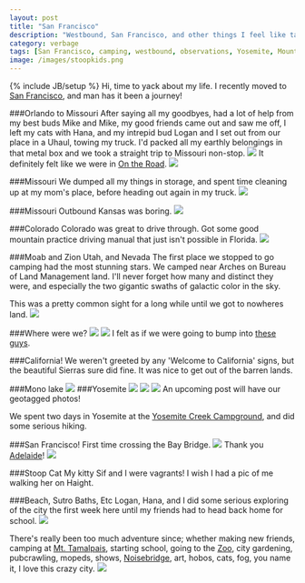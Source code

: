 ```yaml
---
layout: post
title: "San Francisco"
description: "Westbound, San Francisco, and other things I feel like talking about."
category: verbage
tags: [San Francisco, camping, westbound, observations, Yosemite, Mount Tamalpais, 3D printering, Noisebridge, Mono Lake, stoop kids, beach, hobos, hostels, friends, garden, cats, maps]
image: /images/stoopkids.png
---
```

{% include JB/setup %}
Hi, time to yack about my life. I recently moved to [San Francisco](https://en.wikipedia.org/wiki/San_Francisco), and man has it been a journey!

###Orlando to Missouri
After saying all my goodbyes, had a lot of help from my best buds Mike and Mike, my good friends came out and saw me off, I left my cats with Hana, and my intrepid bud Logan and I set out from our place in a Uhaul, towing my truck. I'd packed all my earthly belongings in that metal box and we took a straight trip to Missouri non-stop.
<img src="/images/westbound.jpg" />
It definitely felt like we were in [On the Road](https://en.wikipedia.org/wiki/On_the_Road). 
<img src="/images/ontheroad.jpg" />

###Missouri
We dumped all my things in storage, and spent time cleaning up at my mom's place, before heading out again in my truck.
<img src="/images/morningarch.jpg" />

###Missouri Outbound
Kansas was boring.
<img src="/images/kansaswindmills.jpg" />

###Colorado
Colorado was great to drive through. Got some good mountain practice driving manual that just isn't possible in Florida.
<img src="/images/coloradomountainroads.jpg" />

###Moab and Zion Utah, and Nevada
The first place we stopped to go camping had the most stunning stars. We camped near Arches on Bureau of Land Management land. I'll never forget how many and distinct they were, and especially the two gigantic swaths of galactic color in the sky.

This was a pretty common sight for a long while until we got to nowheres land.
<img src="/images/ghostrock.jpg" />

###Where were we?
<img src="/images/vastnothing.jpg" />
<img src="/images/vastnothingandtruck.jpg" />
I felt as if we were going to bump into [these guys](https://youtube.com/watch?v=YvT5KCGZYck).

###California!
We weren't greeted by any 'Welcome to California' signs, but the beautiful Sierras sure did fine. It was nice to get out of the barren lands. 

###Mono lake 
<img src="/images/monolake.jpg" />
###Yosemite
<img src="/images/yosemitevalley.jpg" />
<img src="/images/greenyosemite.jpg" />
<img src="/images/greenyosemitelichen.jpg" />
An upcoming post will have our geotagged photos!

We spent two days in Yosemite at the [Yosemite Creek Campground](https://en.wikipedia.org/wiki/Yosemite_Creek_Campground), and did some serious hiking.

###San Francisco!
First time crossing the Bay Bridge.
<img src="/images/firsttimebaybridge.jpg" />
Thank you [Adelaide](http://www.adelaidehostel.com/)!
<img src="/images/adelaide.jpg" />

###Stoop Cat
My kitty Sif and I were vagrants! I wish I had a pic of me walking her on Haight.

###Beach, Sutro Baths, Etc
Logan, Hana, and I did some serious exploring of the city the first week here until my friends had to head back home for school.
<img src="/images/sutrobaths.jpg" />

There's really been too much adventure since; whether making new friends, camping at [Mt. Tamalpais](https://en.wikipedia.org/wiki/Mount_Tamalpais), starting school, going to the [Zoo](http://www.sfzoo.org), city gardening, pubcrawling, mopeds, shows, [Noisebridge](https://www.noisebridge.net), art, hobos, cats, fog, you name it, I love this crazy city.
<img src="/images/moebius.jpg" />